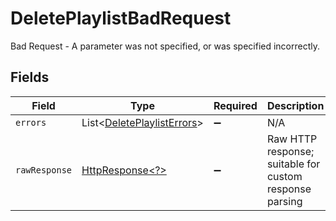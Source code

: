 # DeletePlaylistBadRequest

Bad Request - A parameter was not specified, or was specified incorrectly.


## Fields

| Field                                                                                                                | Type                                                                                                                 | Required                                                                                                             | Description                                                                                                          |
| -------------------------------------------------------------------------------------------------------------------- | -------------------------------------------------------------------------------------------------------------------- | -------------------------------------------------------------------------------------------------------------------- | -------------------------------------------------------------------------------------------------------------------- |
| `errors`                                                                                                             | List\<[DeletePlaylistErrors](../../models/errors/DeletePlaylistErrors.md)>                                           | :heavy_minus_sign:                                                                                                   | N/A                                                                                                                  |
| `rawResponse`                                                                                                        | [HttpResponse\<?>](https://docs.oracle.com/en/java/javase/11/docs/api/java.net.http/java/net/http/HttpResponse.html) | :heavy_minus_sign:                                                                                                   | Raw HTTP response; suitable for custom response parsing                                                              |